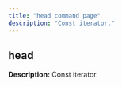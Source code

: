 ```yaml
---
title: "head command page"
description: "Const iterator."
---
```

## head
**Description:** Const iterator.<br>
